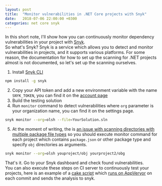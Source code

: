 ```yaml
---
layout: post
title:  "Monitor vulnerabilities in .NET Core projects with Snyk"
date:   2018-07-06 22:00:00 +0300
categories: net core snyk
---
```


In this short note, I'll show how you can continuously monitor dependency vulnerabilities in your project with [Snyk](https://snyk.io/).   
So what's Snyk? Snyk is a service which allows you to detect and monitor vulnerabilities in projects, and it supports various platforms.
For some reason, the documentation for how to set up the scanning for .NET projects almost is not documented, so let's set up the scanning ourselves.

1. Install [Snyk CLI](https://snyk.io/docs/using-snyk/)
```bash
npm install -g snyk
``` 
2. Copy your API token and add a new environment variable with the name `SNYK_TOKEN`, 
you can find it on the [account page](https://snyk.io/account/ )
3. Build the testing solution
4. Run `monitor` command to detect vulnerabilities where `org` parameter is your organization name, you can find it on the settings page.
```bash
snyk monitor --org=olsh --file=YourSolution.sln
```
5. At the moment of writing, the is [an issue with scanning directories with 
multiple package file types](https://github.com/snyk/snyk/issues/142)
so you should execute monitor command for each project which contains `package.json` 
or other package type and specify `obj` directories as arguments.
```bash
snyk monitor --org=olsh youproject/obj yourproject2/obg
```

That's it. Go to your Snyk dashboard and check found vulnerabilities.  
You can also execute these steps on CI server to continuously test your projects,
here is an example of a [cake script](https://github.com/olsh/curl-to-csharp/blob/master/build.cake) 
which [runs on AppVeryor](https://ci.appveyor.com/project/olsh/curl-to-csharp) on each commit and sends the analysis to snyk.